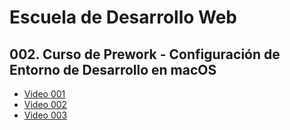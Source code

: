# Escuela de Desarrollo Web

## 002. Curso de Prework - Configuración de Entorno de Desarrollo en macOS
+ [Video 001](https://www.youtube.com/watch?v=GaDPPqbGGPc)
+ [Video 002](https://www.youtube.com/watch?v=hb5VBHjHquU)
+ [Video 003](https://www.youtube.com/watch?v=Ch7ZdzOA9GE)


